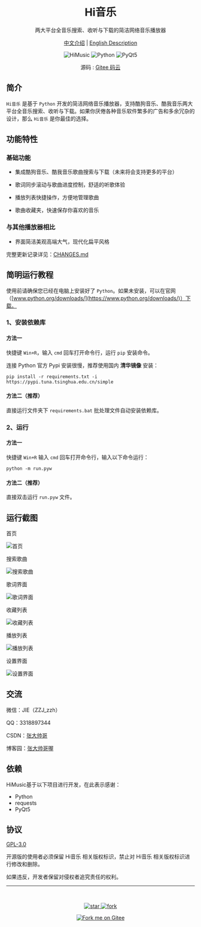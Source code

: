 <h1 align="center">Hi音乐</h1>

<p align="center">两大平台全音乐搜索、收听与下载的简洁网络音乐播放器</p>

<p align="center">
<a href="./README.md">中文介绍</a> |
<a href="./README_en.md">English Description</a> 
</p>
<p align="center">
	<img src="https://img.shields.io/badge/HiMusic-v0.1.4-important.svg" title="HiMusic" />
	<img src="https://img.shields.io/badge/Python-3.8+-blue.svg" title="Python" />
	<img src="https://img.shields.io/badge/PyQt-5.0+-brightgreen.svg" title="PyQt5" />
</p>

<p align="center">
	源码 :
	<a href="https://gitee.com/hi-jie/himusic">Gitee 码云</a>
</p>

## 简介

`Hi音乐` 是基于 `Python` 开发的简洁网络音乐播放器，支持酷狗音乐、酷我音乐两大平台全音乐搜索、收听与下载。如果你厌倦各种音乐软件繁多的广告和多余冗杂的设计，那么 `Hi音乐` 是你最佳的选择。

## 功能特性

### **基础功能**

- 集成酷狗音乐、酷我音乐歌曲搜索与下载（未来将会支持更多的平台）

- 歌词同步滚动与歌曲进度控制，舒适的听歌体验

- 播放列表快捷操作，方便地管理歌曲

- 歌曲收藏夹，快速保存你喜欢的音乐

### **与其他播放器相比**

- 界面简洁美观高端大气，现代化扁平风格

完整更新记录详见：[CHANGES.md](CHANGES.md)

## 简明运行教程

使用前请确保您已经在电脑上安装好了 `Python`。如果未安装，可以在官网（[www.python.org/downloads/](https://www.python.org/downloads/)）下载。

### 1、安装依赖库

#### 方法一

快捷键 `Win+R`，输入 `cmd` 回车打开命令行，运行 `pip` 安装命令。

连接 Python 官方 Pypi 安装很慢，推荐使用国内 **清华镜像** 安装：

```batch
pip install -r requirements.txt -i https://pypi.tuna.tsinghua.edu.cn/simple
```

#### 方法二（推荐）

直接运行文件夹下 `requirements.bat` 批处理文件自动安装依赖库。

### 2、运行

#### 方法一

快捷键 `Win+R` 输入 `cmd` 回车打开命令行，输入以下命令运行：

```batch
python -m run.pyw
```

#### 方法二（推荐）

直接双击运行 `run.pyw` 文件。

## 运行截图

首页

![首页](screenshots/home.png)

搜索歌曲

![搜索歌曲](screenshots/search_result.png)

歌词界面

![歌词界面](screenshots/lrcs.png)

收藏列表

![收藏列表](screenshots/collections.png)

播放列表

![播放列表](screenshots/playlist.png)

设置界面

![设置界面](screenshots/settings.png)

## 交流

微信：JIE（ZZJ_zzh）

QQ：3318897344

CSDN：[张大帅哥](https://blog.csdn.net/weixin_48448842?type=blog)

博客园：[张大帅哥喔](https://www.cnblogs.com/hi-jie/)

## 依赖

HiMusic基于以下项目进行开发，在此表示感谢：

- Python
- requests
- PyQt5

## 协议

<a href="./LICENSE">GPL-3.0</a>

开源版的使用者必须保留 Hi音乐 相关版权标识，禁止对 Hi音乐 相关版权标识进行修改和删除。

如果违反，开发者保留对侵权者追究责任的权利。

---

<br/>

<p align="center">
	<a href='https://gitee.com/hi-jie/himusic/stargazers'>
		<img src='https://gitee.com/hi-jie/himusic/badge/star.svg?theme=dark' alt='star'></img>
	</a>
	<a href='https://gitee.com/hi-jie/himusic/members'>
		<img src='https://gitee.com/hi-jie/himusic/badge/fork.svg?theme=dark' alt='fork'></img>
	</a>
</p>

<p align="center">
	<a href='https://gitee.com/hi-jie/himusic'>
		<img src='https://gitee.com/hi-jie/himusic/widgets/widget_6.svg' alt='Fork me on Gitee'></img>
	</a>
</p>